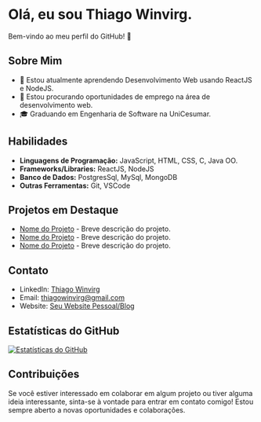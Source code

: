 # Olá, eu sou Thiago Winvirg.

Bem-vindo ao meu perfil do GitHub! 👋

## Sobre Mim

- 🌱 Estou atualmente aprendendo Desenvolvimento Web usando ReactJS e NodeJS.
- 💼 Estou procurando oportunidades de emprego na área de desenvolvimento web.
- 🎓 Graduando em Engenharia de Software na UniCesumar.

## Habilidades

- **Linguagens de Programação:** JavaScript, HTML, CSS, C, Java OO.
- **Frameworks/Libraries:** ReactJS, NodeJS
- **Banco de Dados:** PostgresSql, MySql, MongoDB
- **Outras Ferramentas:** Git, VSCode

## Projetos em Destaque

- [Nome do Projeto](#) - Breve descrição do projeto.
- [Nome do Projeto](#) - Breve descrição do projeto.
- [Nome do Projeto](#) - Breve descrição do projeto.

## Contato

- LinkedIn: [Thiago Winvirg](https://www.linkedin.com/in/thiagowinvirg/)
- Email: thiagowinvirg@gmail.com
- Website: [Seu Website Pessoal/Blog](#)

## Estatísticas do GitHub

[![Estatísticas do GitHub](https://github-readme-stats.vercel.app/api?username=winvirg&show_icons=true&theme=radical)](https://github.com/winvirg)

## Contribuições

Se você estiver interessado em colaborar em algum projeto ou tiver alguma ideia interessante, sinta-se à vontade para entrar em contato comigo! Estou sempre aberto a novas oportunidades e colaborações.

